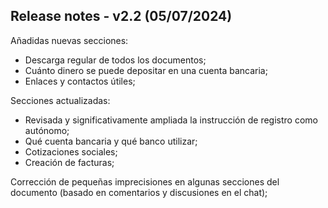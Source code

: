 ## Release notes - v2.2 (05/07/2024)

Añadidas nuevas secciones:

- Descarga regular de todos los documentos;
- Cuánto dinero se puede depositar en una cuenta bancaria;
- Enlaces y contactos útiles;

Secciones actualizadas:

- Revisada y significativamente ampliada la instrucción de registro como autónomo;
- Qué cuenta bancaria y qué banco utilizar;
- Cotizaciones sociales;
- Creación de facturas;

Corrección de pequeñas imprecisiones en algunas secciones del documento (basado en comentarios y discusiones en el chat); 
